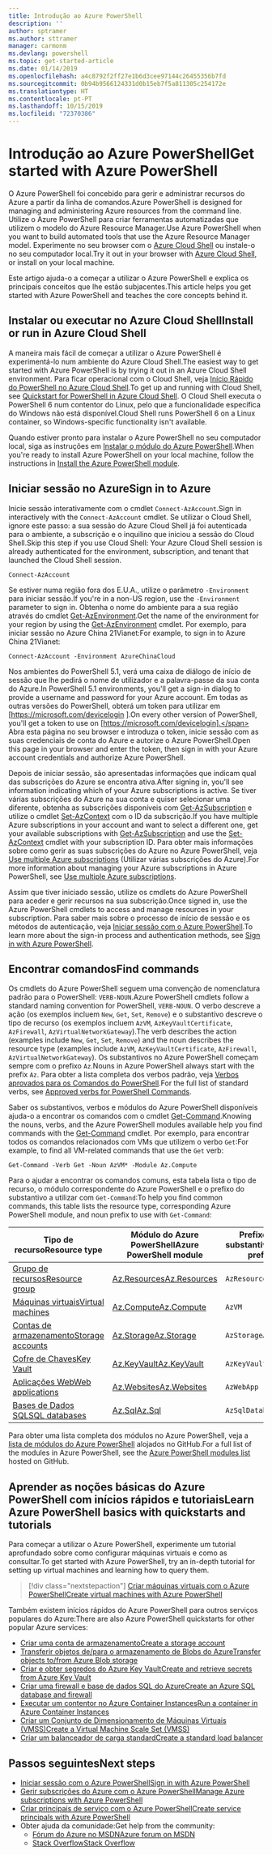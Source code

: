 ```yaml
---
title: Introdução ao Azure PowerShell
description: ''
author: sptramer
ms.author: sttramer
manager: carmonm
ms.devlang: powershell
ms.topic: get-started-article
ms.date: 01/14/2019
ms.openlocfilehash: a4c8792f2ff27e1b6d3cee97144c26455356b7fd
ms.sourcegitcommit: 0b94b9566124331d0b15eb7f5a811305c254172e
ms.translationtype: HT
ms.contentlocale: pt-PT
ms.lasthandoff: 10/15/2019
ms.locfileid: "72370386"
---
```

# <a name="get-started-with-azure-powershell"></a><span data-ttu-id="fb565-102">Introdução ao Azure PowerShell</span><span class="sxs-lookup"><span data-stu-id="fb565-102">Get started with Azure PowerShell</span></span>

<span data-ttu-id="fb565-103">O Azure PowerShell foi concebido para gerir e administrar recursos do Azure a partir da linha de comandos.</span><span class="sxs-lookup"><span data-stu-id="fb565-103">Azure PowerShell is designed for managing and administering Azure resources from the command line.</span></span> <span data-ttu-id="fb565-104">Utilize o Azure PowerShell para criar ferramentas automatizadas que utilizem o modelo do Azure Resource Manager.</span><span class="sxs-lookup"><span data-stu-id="fb565-104">Use Azure PowerShell when you want to build automated tools that use the Azure Resource Manager model.</span></span>
<span data-ttu-id="fb565-105">Experimente no seu browser com o [Azure Cloud Shell](/azure/cloud-shell/overview) ou instale-o no seu computador local.</span><span class="sxs-lookup"><span data-stu-id="fb565-105">Try it out in your browser with [Azure Cloud Shell](/azure/cloud-shell/overview), or install on your local machine.</span></span>

<span data-ttu-id="fb565-106">Este artigo ajuda-o a começar a utilizar o Azure PowerShell e explica os principais conceitos que lhe estão subjacentes.</span><span class="sxs-lookup"><span data-stu-id="fb565-106">This article helps you get started with Azure PowerShell and teaches the core concepts behind it.</span></span>

## <a name="install-or-run-in-azure-cloud-shell"></a><span data-ttu-id="fb565-107">Instalar ou executar no Azure Cloud Shell</span><span class="sxs-lookup"><span data-stu-id="fb565-107">Install or run in Azure Cloud Shell</span></span>

<span data-ttu-id="fb565-108">A maneira mais fácil de começar a utilizar o Azure PowerShell é experimentá-lo num ambiente do Azure Cloud Shell.</span><span class="sxs-lookup"><span data-stu-id="fb565-108">The easiest way to get started with Azure PowerShell is by trying it out in an Azure Cloud Shell environment.</span></span>
<span data-ttu-id="fb565-109">Para ficar operacional com o Cloud Shell, veja [Início Rápido do PowerShell no Azure Cloud Shell](/azure/cloud-shell/quickstart-powershell).</span><span class="sxs-lookup"><span data-stu-id="fb565-109">To get up and running with Cloud Shell, see [Quickstart for PowerShell in Azure Cloud Shell](/azure/cloud-shell/quickstart-powershell).</span></span>
<span data-ttu-id="fb565-110">O Cloud Shell executa o PowerShell 6 num contentor do Linux, pelo que a funcionalidade específica do Windows não está disponível.</span><span class="sxs-lookup"><span data-stu-id="fb565-110">Cloud Shell runs PowerShell 6 on a Linux container, so Windows-specific functionality isn't available.</span></span>

<span data-ttu-id="fb565-111">Quando estiver pronto para instalar o Azure PowerShell no seu computador local, siga as instruções em [Instalar o módulo do Azure PowerShell](install-az-ps.md).</span><span class="sxs-lookup"><span data-stu-id="fb565-111">When you're ready to install Azure PowerShell on your local machine, follow the instructions in [Install the Azure PowerShell module](install-az-ps.md).</span></span>

## <a name="sign-in-to-azure"></a><span data-ttu-id="fb565-112">Iniciar sessão no Azure</span><span class="sxs-lookup"><span data-stu-id="fb565-112">Sign in to Azure</span></span>

<span data-ttu-id="fb565-113">Inicie sessão interativamente com o cmdlet `Connect-AzAccount`.</span><span class="sxs-lookup"><span data-stu-id="fb565-113">Sign in interactively with the `Connect-AzAccount` cmdlet.</span></span> <span data-ttu-id="fb565-114">Se utilizar o Cloud Shell, ignore este passo: a sua sessão do Azure Cloud Shell já foi autenticada para o ambiente, a subscrição e o inquilino que iniciou a sessão do Cloud Shell.</span><span class="sxs-lookup"><span data-stu-id="fb565-114">Skip this step if you use Cloud Shell: Your Azure Cloud Shell session is already authenticated for the environment, subscription, and tenant that launched the Cloud Shell session.</span></span>

```azurepowershell-interactive
Connect-AzAccount
```

<span data-ttu-id="fb565-115">Se estiver numa região fora dos E.U.A., utilize o parâmetro `-Environment` para iniciar sessão.</span><span class="sxs-lookup"><span data-stu-id="fb565-115">If you're in a non-US region, use the `-Environment` parameter to sign in.</span></span> <span data-ttu-id="fb565-116">Obtenha o nome do ambiente para a sua região através do cmdlet [Get-AzEnvironment](/powershell/module/Az.Accounts/Get-AzEnvironment).</span><span class="sxs-lookup"><span data-stu-id="fb565-116">Get the name of the environment for your region by using the [Get-AzEnvironment](/powershell/module/Az.Accounts/Get-AzEnvironment) cmdlet.</span></span> <span data-ttu-id="fb565-117">Por exemplo, para iniciar sessão no Azure China 21Vianet:</span><span class="sxs-lookup"><span data-stu-id="fb565-117">For example, to sign in to Azure China 21Vianet:</span></span>

```azurepowershell-interactive
Connect-AzAccount -Environment AzureChinaCloud
```

<span data-ttu-id="fb565-118">Nos ambientes do PowerShell 5.1, verá uma caixa de diálogo de início de sessão que lhe pedirá o nome de utilizador e a palavra-passe da sua conta do Azure.</span><span class="sxs-lookup"><span data-stu-id="fb565-118">In PowerShell 5.1 environments, you'll get a sign-in dialog to provide a username and password for your Azure account.</span></span> <span data-ttu-id="fb565-119">Em todas as outras versões do PowerShell, obterá um token para utilizar em [https://microsoft.com/devicelogin ].</span><span class="sxs-lookup"><span data-stu-id="fb565-119">On every other version of PowerShell, you'll get a token to use on [https://microsoft.com/devicelogin].</span></span>
<span data-ttu-id="fb565-120">Abra esta página no seu browser e introduza o token, inicie sessão com as suas credenciais de conta do Azure e autorize o Azure PowerShell.</span><span class="sxs-lookup"><span data-stu-id="fb565-120">Open this page in your browser and enter the token, then sign in with your Azure account credentials and authorize Azure PowerShell.</span></span>

<span data-ttu-id="fb565-121">Depois de iniciar sessão, são apresentadas informações que indicam qual das subscrições do Azure se encontra ativa.</span><span class="sxs-lookup"><span data-stu-id="fb565-121">After signing in, you'll see information indicating which of your Azure subscriptions is active.</span></span> <span data-ttu-id="fb565-122">Se tiver várias subscrições do Azure na sua conta e quiser selecionar uma diferente, obtenha as subscrições disponíveis com [Get-AzSubscription](/powershell/module/az.accounts/get-azsubscription) e utilize o cmdlet [Set-AzContext](/powershell/module/az.accounts/set-azcontext) com o ID da subscrição.</span><span class="sxs-lookup"><span data-stu-id="fb565-122">If you have multiple Azure subscriptions in your account and want to select a different one, get your available subscriptions with [Get-AzSubscription](/powershell/module/az.accounts/get-azsubscription) and use the [Set-AzContext](/powershell/module/az.accounts/set-azcontext) cmdlet with your subscription ID.</span></span>
<span data-ttu-id="fb565-123">Para obter mais informações sobre como gerir as suas subscrições do Azure no Azure PowerShell, veja [Use multiple Azure subscriptions](manage-subscriptions-azureps.md) (Utilizar várias subscrições do Azure).</span><span class="sxs-lookup"><span data-stu-id="fb565-123">For more information about managing your Azure subscriptions in Azure PowerShell, see [Use multiple Azure subscriptions](manage-subscriptions-azureps.md).</span></span>

<span data-ttu-id="fb565-124">Assim que tiver iniciado sessão, utilize os cmdlets do Azure PowerShell para aceder e gerir recursos na sua subscrição.</span><span class="sxs-lookup"><span data-stu-id="fb565-124">Once signed in, use the Azure PowerShell cmdlets to access and manage resources in your subscription.</span></span> <span data-ttu-id="fb565-125">Para saber mais sobre o processo de início de sessão e os métodos de autenticação, veja [Iniciar sessão com o Azure PowerShell](authenticate-azureps.md).</span><span class="sxs-lookup"><span data-stu-id="fb565-125">To learn more about the sign-in process and authentication methods, see [Sign in with Azure PowerShell](authenticate-azureps.md).</span></span>

## <a name="find-commands"></a><span data-ttu-id="fb565-126">Encontrar comandos</span><span class="sxs-lookup"><span data-stu-id="fb565-126">Find commands</span></span>

<span data-ttu-id="fb565-127">Os cmdlets do Azure PowerShell seguem uma convenção de nomenclatura padrão para o PowerShell: `VERB-NOUN`.</span><span class="sxs-lookup"><span data-stu-id="fb565-127">Azure PowerShell cmdlets follow a standard naming convention for PowerShell, `VERB-NOUN`.</span></span> <span data-ttu-id="fb565-128">O verbo descreve a ação (os exemplos incluem `New`, `Get`, `Set`, `Remove`) e o substantivo descreve o tipo de recurso (os exemplos incluem `AzVM`, `AzKeyVaultCertificate`, `AzFirewall`, `AzVirtualNetworkGateway`).</span><span class="sxs-lookup"><span data-stu-id="fb565-128">The verb describes the action (examples include `New`, `Get`, `Set`, `Remove`) and the noun describes the resource type (examples include `AzVM`, `AzKeyVaultCertificate`, `AzFirewall`, `AzVirtualNetworkGateway`).</span></span> <span data-ttu-id="fb565-129">Os substantivos no Azure PowerShell começam sempre com o prefixo `Az`.</span><span class="sxs-lookup"><span data-stu-id="fb565-129">Nouns in Azure PowerShell always start with the prefix `Az`.</span></span> <span data-ttu-id="fb565-130">Para obter a lista completa dos verbos padrão, veja [Verbos aprovados para os Comandos do PowerShell](/powershell/developer/cmdlet/approved-verbs-for-windows-powershell-commands).</span><span class="sxs-lookup"><span data-stu-id="fb565-130">For the full list of standard verbs, see [Approved verbs for PowerShell Commands](/powershell/developer/cmdlet/approved-verbs-for-windows-powershell-commands).</span></span>

<span data-ttu-id="fb565-131">Saber os substantivos, verbos e módulos do Azure PowerShell disponíveis ajuda-o a encontrar os comandos com o cmdlet [Get-Command](/powershell/module/microsoft.powershell.core/get-command).</span><span class="sxs-lookup"><span data-stu-id="fb565-131">Knowing the nouns, verbs, and the Azure PowerShell modules available help you find commands with the [Get-Command](/powershell/module/microsoft.powershell.core/get-command) cmdlet.</span></span> <span data-ttu-id="fb565-132">Por exemplo, para encontrar todos os comandos relacionados com VMs que utilizem o verbo `Get`:</span><span class="sxs-lookup"><span data-stu-id="fb565-132">For example, to find all VM-related commands that use the `Get` verb:</span></span>

```powershell-interactive
Get-Command -Verb Get -Noun AzVM* -Module Az.Compute
```

<span data-ttu-id="fb565-133">Para o ajudar a encontrar os comandos comuns, esta tabela lista o tipo de recurso, o módulo correspondente do Azure PowerShell e o prefixo do substantivo a utilizar com `Get-Command`:</span><span class="sxs-lookup"><span data-stu-id="fb565-133">To help you find common commands, this table lists the resource type, corresponding Azure PowerShell module, and noun prefix to use with `Get-Command`:</span></span>

| <span data-ttu-id="fb565-134">Tipo de recurso</span><span class="sxs-lookup"><span data-stu-id="fb565-134">Resource type</span></span> | <span data-ttu-id="fb565-135">Módulo do Azure PowerShell</span><span class="sxs-lookup"><span data-stu-id="fb565-135">Azure PowerShell module</span></span> | <span data-ttu-id="fb565-136">Prefixo do substantivo</span><span class="sxs-lookup"><span data-stu-id="fb565-136">Noun prefix</span></span> |
|---------------|-------------------------|----------------|
| [<span data-ttu-id="fb565-137">Grupo de recursos</span><span class="sxs-lookup"><span data-stu-id="fb565-137">Resource group</span></span>](/azure/azure-resource-manager/resource-group-overview) | [<span data-ttu-id="fb565-138">Az.Resources</span><span class="sxs-lookup"><span data-stu-id="fb565-138">Az.Resources</span></span>](/powershell/module/az.resources#resources) | `AzResourceGroup` |
| [<span data-ttu-id="fb565-139">Máquinas virtuais</span><span class="sxs-lookup"><span data-stu-id="fb565-139">Virtual machines</span></span>](/azure/virtual-machines) | [<span data-ttu-id="fb565-140">Az.Compute</span><span class="sxs-lookup"><span data-stu-id="fb565-140">Az.Compute</span></span>](/powershell/module/az.compute#virtual_machines) | `AzVM` |
| [<span data-ttu-id="fb565-141">Contas de armazenamento</span><span class="sxs-lookup"><span data-stu-id="fb565-141">Storage accounts</span></span>](/azure/storage/common/storage-introduction) | [<span data-ttu-id="fb565-142">Az.Storage</span><span class="sxs-lookup"><span data-stu-id="fb565-142">Az.Storage</span></span>](/powershell/module/az.storage/) | `AzStorageAccount` |
| [<span data-ttu-id="fb565-143">Cofre de Chaves</span><span class="sxs-lookup"><span data-stu-id="fb565-143">Key Vault</span></span>](/azure/key-vault/key-vault-whatis) | [<span data-ttu-id="fb565-144">Az.KeyVault</span><span class="sxs-lookup"><span data-stu-id="fb565-144">Az.KeyVault</span></span>](/powershell/module/az.keyvault) | `AzKeyVault` |
| [<span data-ttu-id="fb565-145">Aplicações Web</span><span class="sxs-lookup"><span data-stu-id="fb565-145">Web applications</span></span>](/azure/app-service) | [<span data-ttu-id="fb565-146">Az.Websites</span><span class="sxs-lookup"><span data-stu-id="fb565-146">Az.Websites</span></span>](/powershell/module/az.websites) | `AzWebApp` |
| [<span data-ttu-id="fb565-147">Bases de Dados SQL</span><span class="sxs-lookup"><span data-stu-id="fb565-147">SQL databases</span></span>](/azure/sql-database) | [<span data-ttu-id="fb565-148">Az.Sql</span><span class="sxs-lookup"><span data-stu-id="fb565-148">Az.Sql</span></span>](/powershell/module/az.sql) | `AzSqlDatabase` |

<span data-ttu-id="fb565-149">Para obter uma lista completa dos módulos no Azure PowerShell, veja a [lista de módulos do Azure PowerShell](https://github.com/Azure/azure-powershell/blob/master/documentation/azure-powershell-modules.md) alojados no GitHub.</span><span class="sxs-lookup"><span data-stu-id="fb565-149">For a full list of the modules in Azure PowerShell, see the [Azure PowerShell modules list](https://github.com/Azure/azure-powershell/blob/master/documentation/azure-powershell-modules.md) hosted on GitHub.</span></span>

## <a name="learn-azure-powershell-basics-with-quickstarts-and-tutorials"></a><span data-ttu-id="fb565-150">Aprender as noções básicas do Azure PowerShell com inícios rápidos e tutoriais</span><span class="sxs-lookup"><span data-stu-id="fb565-150">Learn Azure PowerShell basics with quickstarts and tutorials</span></span>

<span data-ttu-id="fb565-151">Para começar a utilizar o Azure PowerShell, experimente um tutorial aprofundado sobre como configurar máquinas virtuais e como as consultar.</span><span class="sxs-lookup"><span data-stu-id="fb565-151">To get started with Azure PowerShell, try an in-depth tutorial for setting up virtual machines and learning how to query them.</span></span>

> [!div class="nextstepaction"]
> [<span data-ttu-id="fb565-152">Criar máquinas virtuais com o Azure PowerShell</span><span class="sxs-lookup"><span data-stu-id="fb565-152">Create virtual machines with Azure PowerShell</span></span>](azureps-vm-tutorial.yml)

<span data-ttu-id="fb565-153">Também existem inícios rápidos do Azure PowerShell para outros serviços populares do Azure:</span><span class="sxs-lookup"><span data-stu-id="fb565-153">There are also Azure PowerShell quickstarts for other popular Azure services:</span></span>

* [<span data-ttu-id="fb565-154">Criar uma conta de armazenamento</span><span class="sxs-lookup"><span data-stu-id="fb565-154">Create a storage account</span></span>](/azure/storage/common/storage-quickstart-create-account?tabs=azure-powershell)
* [<span data-ttu-id="fb565-155">Transferir objetos de/para o armazenamento de Blobs do Azure</span><span class="sxs-lookup"><span data-stu-id="fb565-155">Transfer objects to/from Azure Blob storage</span></span>](/azure/storage/blobs/storage-quickstart-blobs-powershell)
* [<span data-ttu-id="fb565-156">Criar e obter segredos do Azure Key Vault</span><span class="sxs-lookup"><span data-stu-id="fb565-156">Create and retrieve secrets from Azure Key Vault</span></span>](/azure/key-vault/quick-create-powershell)
* [<span data-ttu-id="fb565-157">Criar uma firewall e base de dados SQL do Azure</span><span class="sxs-lookup"><span data-stu-id="fb565-157">Create an Azure SQL database and firewall</span></span>](/azure/sql-database/scripts/sql-database-create-and-configure-database-powershell)
* [<span data-ttu-id="fb565-158">Executar um contentor no Azure Container Instances</span><span class="sxs-lookup"><span data-stu-id="fb565-158">Run a container in Azure Container Instances</span></span>](/azure/container-instances/container-instances-quickstart-powershell)
* [<span data-ttu-id="fb565-159">Criar um Conjunto de Dimensionamento de Máquinas Virtuais (VMSS)</span><span class="sxs-lookup"><span data-stu-id="fb565-159">Create a Virtual Machine Scale Set (VMSS)</span></span>](/azure/virtual-machine-scale-sets/quick-create-powershell)
* [<span data-ttu-id="fb565-160">Criar um balanceador de carga standard</span><span class="sxs-lookup"><span data-stu-id="fb565-160">Create a standard load balancer</span></span>](/azure/load-balancer/quickstart-create-standard-load-balancer-powershell)

## <a name="next-steps"></a><span data-ttu-id="fb565-161">Passos seguintes</span><span class="sxs-lookup"><span data-stu-id="fb565-161">Next steps</span></span>

* [<span data-ttu-id="fb565-162">Iniciar sessão com o Azure PowerShell</span><span class="sxs-lookup"><span data-stu-id="fb565-162">Sign in with Azure PowerShell</span></span>](authenticate-azureps.md)
* [<span data-ttu-id="fb565-163">Gerir subscrições do Azure com o Azure PowerShell</span><span class="sxs-lookup"><span data-stu-id="fb565-163">Manage Azure subscriptions with Azure PowerShell</span></span>](manage-subscriptions-azureps.md)
* [<span data-ttu-id="fb565-164">Criar principais de serviço com o Azure PowerShell</span><span class="sxs-lookup"><span data-stu-id="fb565-164">Create service principals with Azure PowerShell</span></span>](create-azure-service-principal-azureps.md)
* <span data-ttu-id="fb565-165">Obter ajuda da comunidade:</span><span class="sxs-lookup"><span data-stu-id="fb565-165">Get help from the community:</span></span>
  * [<span data-ttu-id="fb565-166">Fórum do Azure no MSDN</span><span class="sxs-lookup"><span data-stu-id="fb565-166">Azure forum on MSDN</span></span>](http://go.microsoft.com/fwlink/p/?LinkId=320212)
  * [<span data-ttu-id="fb565-167">Stack Overflow</span><span class="sxs-lookup"><span data-stu-id="fb565-167">Stack Overflow</span></span>](http://go.microsoft.com/fwlink/?LinkId=320213)
